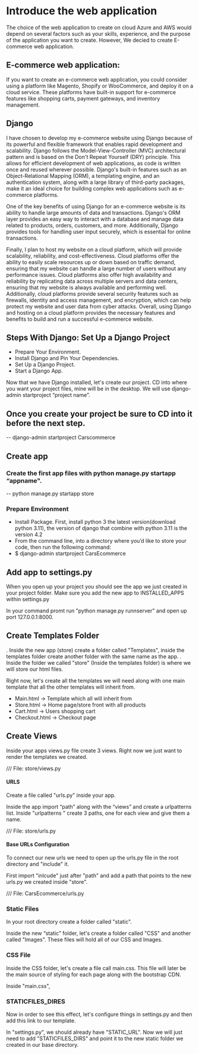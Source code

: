 # Introduce the web application 

The choice of the web application to create on cloud Azure and AWS would depend on several factors such as your skills, experience, and the purpose of the application you want to create. However, We decied to create E-commerce web application.

## E-commerce web application: 

If you want to create an e-commerce web application, you could consider using a platform like Magento, Shopify or WooCommerce, and deploy it on a cloud service. These platforms have built-in support for e-commerce features like shopping carts, payment gateways, and inventory management.

## Django

I have chosen to develop my e-commerce website using Django because of its powerful and flexible framework that enables rapid development and scalability. Django follows the Model-View-Controller (MVC) architectural pattern and is based on the Don't Repeat Yourself (DRY) principle. This allows for efficient development of web applications, as code is written once and reused wherever possible. Django's built-in features such as an Object-Relational Mapping (ORM), a templating engine, and an authentication system, along with a large library of third-party packages, make it an ideal choice for building complex web applications such as e-commerce platforms.

One of the key benefits of using Django for an e-commerce website is its ability to handle large amounts of data and transactions. Django's ORM layer provides an easy way to interact with a database and manage data related to products, orders, customers, and more. Additionally, Django provides tools for handling user input securely, which is essential for online transactions.

Finally, I plan to host my website on a cloud platform, which will provide scalability, reliability, and cost-effectiveness. Cloud platforms offer the ability to easily scale resources up or down based on traffic demand, ensuring that my website can handle a large number of users without any performance issues. Cloud platforms also offer high availability and reliability by replicating data across multiple servers and data centers, ensuring that my website is always available and performing well. Additionally, cloud platforms provide several security features such as firewalls, identity and access management, and encryption, which can help protect my website and user data from cyber attacks. Overall, using Django and hosting on a cloud platform provides the necessary features and benefits to build and run a successful e-commerce website.


##  Steps With Django: Set Up a Django Project

* Prepare Your Environment.
* Install Django and Pin Your Dependencies.
* Set Up a Django Project.
* Start a Django App.

Now that we have Django installed, let's create our project. CD into where you want your project files, mine will be in the desktop. We will use django-admin startproject “project name”.

## Once you create your project be sure to CD into it before the next step.

-- django-admin startproject Carscommerce

## Create app


### Create the first app files with python manage.py startapp “appname".

-- python manage.py startapp store



### Prepare Environment

* Install Package. First, install python 3 the latest version(download python 3.11), the version of django that combine with python 3.11 is the version 4.2
* From the command line,  into a directory where you’d like to store your code, then run the following command: 
* $ django-admin startproject CarsEcommerce

## Add app to settings.py

When you open up your project you should see the app we just created in your project folder. Make sure you add the new app to INSTALLED_APPS within settings.py

In your command promt run "python manage.py runnserver" and open up port 127.0.0.1:8000.





## Create Templates Folder

. Inside the new app (store) create a folder called "Templates", inside the templates folder create another folder with the same name as the app.
. Inside the folder we called "store" (Inside the templates folder) is where we will store our html files. 

Right now, let's create all the templates we will need along with one main template that all the other templates will inherit from.

* Main.html → Template which all will inherit from
* Store.html → Home page/store front with all products
* Cart.html → Users shopping cart
* Checkout.html → Checkout page  



## Create Views

Inside your apps views.py file create 3 views. Right now we just want to render the templates we created.

/// File: store/views.py

#### URLS

Create a file called "urls.py" inside your app.

Inside the app import “path” along with the “views” and create a urlpatterns list. Inside "urlpatterns " create 3 paths, one for each view and give them a name.

/// File: store/urls.py

#### Base URLs Configuration

To connect our new urls we need to open up the urls.py file in the root directory and "include" it. 

First import "inlcude" just after "path" and add a path that points to the new urls.py we created inside "store".

/// File: CarsEcommerce/urls.py

###  Static Files

In your root directory create a folder called "static".

Inside the new “static” folder, let's create a folder called "CSS" and another called "Images". These files will hold all of our CSS and Images.

### CSS File

Inside the CSS folder, let's create a file call main.css. This file will later be the main source of styling for each page along with the bootstrap CDN. 

Inside "main.css",

### STATICFILES_DIRES

Now in order to see this effect, let's configure things in settings.py and then add this link to our template.

In "settings.py", we should already have "STATIC_URL". Now we will just need to add "STATICFILES_DIRS" and point it to the new static folder we created in our base directory.







